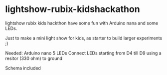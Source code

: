 # lightshow-rubix-kidshackathon
lightshow rubix kids hackthon have some fun with Arduino nana and some LEDs.

Just to make a mini light show for kids, as starter to build larger experiments ;)

Needed:
Arduino nano
5 LEDs
Connect LEDs starting from D4 till D9 using a resitor (330 ohm) to ground

Schema included
